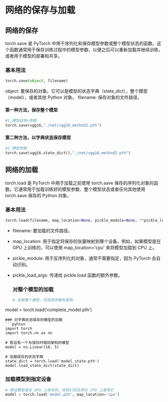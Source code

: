 # 网络的保存与加载
## 网络的保存
torch.save 是 PyTorch 中用于序列化和保存模型参数或整个模型状态的函数。这个函数通常用于保存训练过程中的模型参数，以便之后可以重新加载并继续训练，或者用于模型的部署和共享。
### 基本用法
```python
torch.save(object, filename)
```
object: 要保存的对象。它可以是模型的状态字典（state_dict），整个模型（model），或者其他 Python 对象。
filename: 保存对象的文件路径。

#### 第一种方法，保存整个模型
```python
#1.模型结构+参数
torch.save(vgg16,"./net/vgg16_method1.pth")
```

#### 第二种方法，以字典状态保存模型
```python
#2.模型参数
torch.save(vgg16.state_dict(),"./net/vgg16_method2.pth")
```


## 网络的加载

torch.load 是 PyTorch 中用于加载之前使用 torch.save 保存的序列化对象的函数。它通常用于加载训练好的模型参数、整个模型状态或者任何其他使用 torch.save 保存的 Python 对象。
### 基本用法
```python
torch.load(filename, map_location=None, pickle_module=None, **pickle_load_args)
```

- filename: 要加载的文件路径。
- map_location: 用于指定将保存的张量映射到哪个设备。例如，如果模型是在 GPU 上训练的，可以使用 map_location='cpu' 来将模型加载到 CPU 上。
- pickle_module: 用于反序列化的对象，通常不需要指定，因为 PyTorch 会自动识别。
- pickle_load_args: 传递给 pickle.load 函数的额外参数。

  ### 对整个模型的加载
  ```python
  # 加载整个模型，包括其参数和架构
model = torch.load('complete_model.pth')
  ```
  ### 对字典状态保存的模型的加载
  ```pyhton
  import torch
import torch.nn as nn

# 假设有一个与保存时相同架构的模型
model = nn.Linear(10, 5)

# 加载保存的状态字典
state_dict = torch.load('model_state.pth')
model.load_state_dict(state_dict)
  ```
### 加载模型到指定设备
```python
# 假设模型是在 GPU 上保存的，但我们现在想在 CPU 上使用它
model = torch.load('model.pth', map_location='cpu')
```
  
